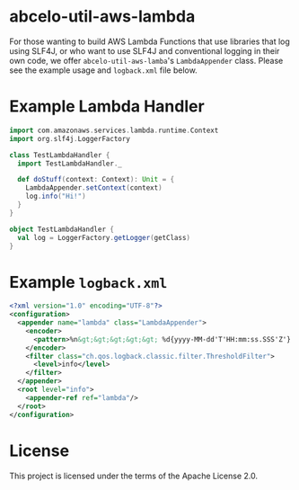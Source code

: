 # abcelo-util-aws-lambda

For those wanting to build AWS Lambda Functions that use libraries that log
using SLF4J, or who want to use SLF4J and conventional logging in their own
code, we offer `abcelo-util-aws-lamba`'s `LambdaAppender` class. Please see
the example usage and `logback.xml` file below.


# Example Lambda Handler

```scala
import com.amazonaws.services.lambda.runtime.Context
import org.slf4j.LoggerFactory

class TestLambdaHandler {
  import TestLambdaHandler._

  def doStuff(context: Context): Unit = {
    LambdaAppender.setContext(context)
    log.info("Hi!")
  }
}

object TestLambdaHandler {
  val log = LoggerFactory.getLogger(getClass)
}
```


# Example `logback.xml`

```xml
<?xml version="1.0" encoding="UTF-8"?>
<configuration>
  <appender name="lambda" class="LambdaAppender">
    <encoder>
      <pattern>%n&gt;&gt;&gt;&gt;&gt; %d{yyyy-MM-dd'T'HH:mm:ss.SSS'Z'}: %-5p [%t] %C.%M [%F:%L]%n%m%n</pattern>
    </encoder>
    <filter class="ch.qos.logback.classic.filter.ThresholdFilter">
      <level>info</level>
    </filter>
  </appender>
  <root level="info">
    <appender-ref ref="lambda"/>
  </root>
</configuration>
```


# License

This project is licensed under the terms of the Apache License 2.0.

